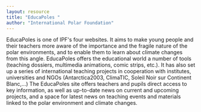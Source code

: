 ```yaml
---
layout: resource
title: "EducaPoles "
author: "International Polar Foundation"
---
```


EducaPoles is one of IPF's four websites. It aims to make young people and their teachers more aware of the importance and the fragile nature of the polar environments, and to enable them to learn about climate changes from this angle.
EducaPoles offers the educational world a number of tools (teaching dossiers, multimedia animations, comic strips, etc.). It has also set up a series of international teaching projects in cooperation with institutes, universities and NGOs (Antarctica2003, ClimaTIC, Soleil Noir sur Continent Blanc,...)
The EducaPoles site offers teachers and pupils direct access to key information, as well as up-to-date news on current and upcoming projects, and a space for latest news on teaching events and materials linked to the polar environment and climate changes.
